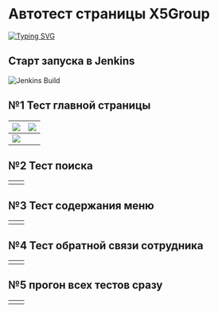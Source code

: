 #   Автотест страницы X5Group 

[![Typing SVG](https://readme-typing-svg.herokuapp.com?color=%2336BCF7&lines=Автотест+страницы+X5Group)](https://www.x5.ru/ru/)

<h2>  Старт запуска в Jenkins </h2>

<img title="Jenkins Build" src="https://github.com/Taygib/X5Group_Test/blob/FiveTests/materials/screens/Jenkins%20Start.png?raw=true">


<h2> №1 Тест главной страницы </h2>

| <img src="materials/screens/test%20%E2%84%961%20MainPage.png?raw=true"> | <img src="materials/screens/test%20%E2%84%961%20MainPage1.png?raw=true"> |
|:-----------------------------------------------------------------------------------------------------------------------------:|:------------------------------------------------------------------------------------------------------------------------------:|
|  <img src="materials/screens/test%20%E2%84%961%20MainPage2%20Telegram.png?raw=true">|  <mp4 src="materials/video/test%20%E2%84%961%20MainPage.mp4?raw=true">   | 

<h2> №2 Тест поиска </h2>

|||
|:---:|:---:|
|||

<h2> №3 Тест содержания меню </h2>

|||
|:---:|:---:|
|||

<h2> №4 Тест обратной связи сотрудника </h2>

|||
|:---:|:---:|
|||

<h2> №5 прогон всех тестов сразу </h2>

|||
|:---:|:---:|
|||